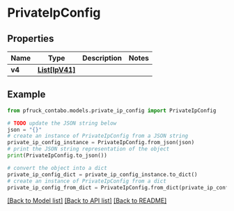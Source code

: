# PrivateIpConfig


## Properties

Name | Type | Description | Notes
------------ | ------------- | ------------- | -------------
**v4** | [**List[IpV41]**](IpV41.md) |  | 

## Example

```python
from pfruck_contabo.models.private_ip_config import PrivateIpConfig

# TODO update the JSON string below
json = "{}"
# create an instance of PrivateIpConfig from a JSON string
private_ip_config_instance = PrivateIpConfig.from_json(json)
# print the JSON string representation of the object
print(PrivateIpConfig.to_json())

# convert the object into a dict
private_ip_config_dict = private_ip_config_instance.to_dict()
# create an instance of PrivateIpConfig from a dict
private_ip_config_from_dict = PrivateIpConfig.from_dict(private_ip_config_dict)
```
[[Back to Model list]](../README.md#documentation-for-models) [[Back to API list]](../README.md#documentation-for-api-endpoints) [[Back to README]](../README.md)


